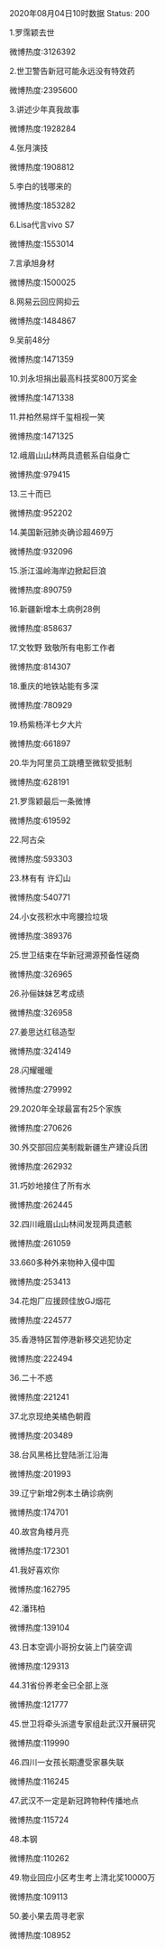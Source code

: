 2020年08月04日10时数据
Status: 200

1.罗霈颖去世

微博热度:3126392

2.世卫警告新冠可能永远没有特效药

微博热度:2395600

3.讲述少年真我故事

微博热度:1928284

4.张月演技

微博热度:1908812

5.李白的钱哪来的

微博热度:1853282

6.Lisa代言vivo S7

微博热度:1553014

7.言承旭身材

微博热度:1500025

8.网易云回应网抑云

微博热度:1484867

9.吴前48分

微博热度:1471359

10.刘永坦捐出最高科技奖800万奖金

微博热度:1471338

11.井柏然易烊千玺相视一笑

微博热度:1471325

12.峨眉山山林两具遗骸系自缢身亡

微博热度:979415

13.三十而已

微博热度:952202

14.美国新冠肺炎确诊超469万

微博热度:932096

15.浙江温岭海岸边掀起巨浪

微博热度:890759

16.新疆新增本土病例28例

微博热度:858637

17.文牧野 致敬所有电影工作者

微博热度:814307

18.重庆的地铁站能有多深

微博热度:780929

19.杨紫杨洋七夕大片

微博热度:661897

20.华为阿里员工跳槽至微软受抵制

微博热度:628191

21.罗霈颖最后一条微博

微博热度:619592

22.阿古朵

微博热度:593303

23.林有有 许幻山

微博热度:540771

24.小女孩积水中弯腰捡垃圾

微博热度:389376

25.世卫结束在华新冠溯源预备性磋商

微博热度:326965

26.孙俪妹妹艺考成绩

微博热度:326958

27.姜思达红毯造型

微博热度:324149

28.闪耀暖暖

微博热度:279992

29.2020年全球最富有25个家族

微博热度:270626

30.外交部回应美制裁新疆生产建设兵团

微博热度:262932

31.巧妙地接住了所有水

微博热度:262445

32.四川峨眉山山林间发现两具遗骸

微博热度:261059

33.660多种外来物种入侵中国

微博热度:253413

34.花炮厂应援顾佳放GJ烟花

微博热度:224577

35.香港特区暂停港新移交逃犯协定

微博热度:222494

36.二十不惑

微博热度:221241

37.北京现绝美橘色朝霞

微博热度:203489

38.台风黑格比登陆浙江沿海

微博热度:201993

39.辽宁新增2例本土确诊病例

微博热度:174701

40.故宫角楼月亮

微博热度:172301

41.我好喜欢你

微博热度:162795

42.潘玮柏

微博热度:139104

43.日本空调小哥扮女装上门装空调

微博热度:129313

44.31省份养老金已全部上涨

微博热度:121777

45.世卫将牵头派遣专家组赴武汉开展研究

微博热度:119990

46.四川一女孩长期遭受家暴失联

微博热度:116245

47.武汉不一定是新冠跨物种传播地点

微博热度:115724

48.本钢

微博热度:110262

49.物业回应小区考生考上清北奖10000万

微博热度:109113

50.姜小果去周寻老家

微博热度:108952


